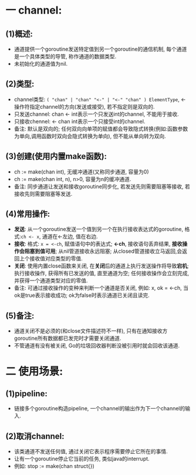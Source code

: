 # 一 channel:
## (1)概述:
- 通道提供一个goroutine发送特定值到另一个goroutine的通信机制, 每个通道是一个具体类型的导管, 称作通道的数据类型.
- 未初始化的通道值为nil.

## (2)类型:
- channel类型: `( "chan" | "chan" "<-" | "<-" "chan" ) ElementType`, <-操作符指定channel的方向(发送或接受), 若不指定则是双向的.
- 只发送channel: chan <- int表示一个只发送int的channel, 不能用于接收.
- 只接收chennel: <- chan int表示一个只接受int的channel.
- 备注: 默认是双向的; 任何双向向单项的赋值都会导致隐式转换(例如:函数参数为单向,调用函数时双向会隐式转换为单向), 但不能从单向转为双向.

## (3)创建(使用内置make函数):
- ch := make(chan int), 无缓冲通道(又称同步通道, 容量为0)
- ch := make(chan int, n), n>0, 容量为n的缓冲通道.
- 备注: 同步通道让发送和接收goroutine同步化, 若发送先则需要阻塞等接收, 若接收先则需要阻塞等发送.

## (4)常用操作:
- **发送**: 从一个goroutine发送一个值到另一个在执行接收表达式的goroutine, 格式:`ch <- x`, 通道在<-左边, 值在右边.
- **接收**: 格式: `x = <-ch`, 赋值语句中的表达式; **<-ch**, 接收语句丢弃结果, **接收操作会阻塞到值可用**; 从nil管道接收永远阻塞; 从closed管道接收立马返回,会返回上个接收值对应类型的零值.
- **关闭**: 使用内置close函数来关闭, 在**关闭**后的通道上执行发送操作将导致**宕机**; 执行接收操作, 获得所有已发送的值, 直至通道为空; 任何接收操作会立刻完成, 并获得一个通道类型对应的零值.
- 备注: 可通过接收操作的变种来判断一个通道是否关闭, 例如: x, ok = <-ch, 当ok是true表示接收成功; ok为false时表示通道已关闭且读完.

## (5)备注:
- 通道关闭不是必须的(和close文件描述符不一样), 只有在通知接收方goroutine所有数据都已发完时才需要关闭通道.
- 不管通道有没有被关闭, Go的垃圾回收器判断没被引用时就会回收该通道.

# 二 使用场景:
## (1)pipeline:
- 链接多个goroutine构造pipeline, 一个channel的输出作为下一个channel的输入.

## (2)取消channel:
- 该类通道不发送任何值, 通过关闭它表示程序需要停止它所在的事情.
- 让有一个goroutine停止它当前的任务, 类似java的interrupt.
- 例如: stop := make(chan struct{})
